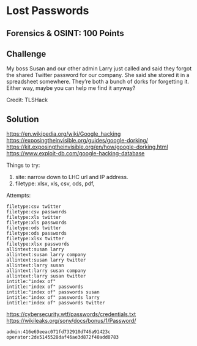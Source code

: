 # Lost Passwords

## Forensics & OSINT: 100 Points

## Challenge
My boss Susan and our other admin Larry just called and said they forgot the shared Twitter password for our company. She said she stored it in a spreadsheet somewhere. They’re both a bunch of dorks for forgetting it. Either way, maybe you can help me find it anyway?

Credit: TLSHack

## Solution

https://en.wikipedia.org/wiki/Google_hacking
https://exposingtheinvisible.org/guides/google-dorking/
https://kit.exposingtheinvisible.org/en/how/google-dorking.html
https://www.exploit-db.com/google-hacking-database

Things to try:
1. site: narrow down to LHC url and IP address. 
2. filetype: xlsx, xls, csv, ods, pdf, 

Attempts:
```
filetype:csv twitter
filetype:csv passwords
filetype:xls twitter
filetype:xls passwords
filetype:ods twitter
filetype:ods passwords
filetype:xlsx twitter
filetype:xlsx passwords
allintext:susan larry
allintext:susan larry company
allintext:susan larry twitter
allintext:larry susan
allintext:larry susan company
allintext:larry susan twitter
intitle:"index of"
intitle:"index of" passwords
intitle:"index of" passwords susan
intitle:"index of" passwords larry
intitle:"index of" passwords twitter
```

https://cybersecurity.wtf/passwords/credentials.txt
https://wikileaks.org/sony/docs/bonus/1/Password/

```
admin:416e69eeac071fd732910d746a91423c
operator:2de5145528daf46ae3d872f40add0783
```